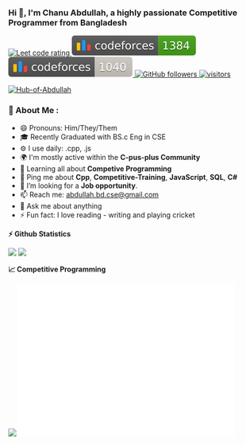 ### Hi 👋, I'm Chanu Abdullah, a highly passionate Competitive Programmer from Bangladesh

<p align="left">
  <a href="https://leetcode.com/Abdullah-Hub/">
    <img src="https://cp-logo.vercel.app/leetcode/Abdullah-Hub" alt="Leet code rating" />
  </a>
  
  <a href="https://github.com/Hub-of-Abdullah/cf-stats">
  <img src="https://raw.githubusercontent.com/Hub-of-Abdullah/cf-stats/main/output/max_rating.svg" />
  <img src="https://raw.githubusercontent.com/Hub-of-Abdullah/cf-stats/main/output/rating.svg" />
  </a>
  <a href="https://github.com/Hub-of-Abdullah?tab=followers">
    <img alt="GitHub followers" src="https://img.shields.io/github/followers/Hub-of-Abdullah?color=green&logo=github">
  </a>
  <a href="https://github.com/Hub-of-Abdullah/">
    <img src="https://komarev.com/ghpvc/?username=Hub-of-Abdullah" alt="visitors" />
  </a>

<p align="left"> <a href="https://github.com/ryo-ma/github-profile-trophy"><img src="https://github-profile-trophy.vercel.app/?username=Hub-of-Abdullah" theme="dark" alt="Hub-of-Abdullah" /></a> </p>



### 💫 About Me :
- 😄 Pronouns: Him/They/Them
- 🎓 Recently Graduated with BS.c Eng in CSE
- ⚙️ I use daily: .cpp, .js
- 🌍 I'm mostly active within the **C-pus-plus Community**
- 🌱 Learning all about **Competive Programming**
- 💬 Ping me about **Cpp**, **Competitive-Training**, **JavaScript**, **SQL**, **C#**
- 🤔 I’m looking for a **Job opportunity**.
- 📫 Reach me: abdullah.bd.cse@gmail.com
- 💬 Ask me about anything
- ⚡ Fun fact: I love reading - writing and playing cricket

<b>⚡ Github Statistics </b>

<p float="left">
<img height="180em" src="https://github-readme-stats.vercel.app/api?username=Hub-of-Abdullah&show_icons=true&hide_border=true&&count_private=true&include_all_commits=true" /> 
<img height="180em" src="https://github-readme-stats.vercel.app/api/top-langs/?username=Hub-of-Abdullah&show_icons=true&hide_border=true&layout=compact&langs_count=8"/>
</p>

<b>&#128200; Competitive Programming</b>

<p float="left">
<img height="298em" src="https://leetcard.jacoblin.cool/Abdullah-Hub?theme=light&font=Karma&ext=contest" />
<img height="308em" src="https://raw.githubusercontent.com/Hub-of-Abdullah/cf-stats/main/output/light_card.svg" />
</p>


